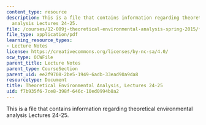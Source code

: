 ```yaml
---
content_type: resource
description: This is a file that contains information regarding theoretical environmental
  analysis Lectures 24-25.
file: /courses/12-009j-theoretical-environmental-analysis-spring-2015/f7b935f67ce8398f646c10ed0994b8a2_MIT12_009JS15_24-25ecoorg.pdf
file_type: application/pdf
learning_resource_types:
- Lecture Notes
license: https://creativecommons.org/licenses/by-nc-sa/4.0/
ocw_type: OCWFile
parent_title: Lecture Notes
parent_type: CourseSection
parent_uid: ee2f9708-2be5-1949-6adb-33ead90a9da8
resourcetype: Document
title: Theoretical Environmental Analysis, Lectures 24-25
uid: f7b935f6-7ce8-398f-646c-10ed0994b8a2
---
```

This is a file that contains information regarding theoretical environmental analysis Lectures 24-25.